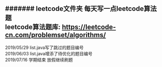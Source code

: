 ####### leetcode文件夹
每天写一点leetcode算法题<br>
leetcode算法题库: https://leetcode-cn.com/problemset/algorithms/<br>
---
2019/05/29	list.java写了跳过的题目编号<br>
2019/06/03	list.java增添了待优化的题目编号<br>
2019/07/16  学期结束 放假继续刷题<br>
